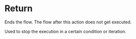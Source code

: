# Return

Ends the flow. The flow after this action does not get executed.

Used to stop the execution in a certain condition or iteration.